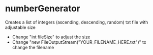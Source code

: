# numberGenerator
Creates a list of integers (ascending, descending, random) txt file with adjustable size 

* Change "int fileSize" to adjust the size
* Change "new FileOutputStream("YOUR_FILENAME_HERE.txt")" to change the filename
